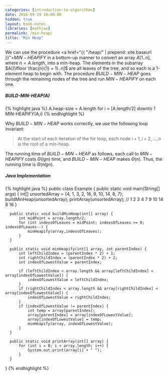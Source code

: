 ```yaml
---
categories: [introduction-to-algorithms]
date: 2016-09-19 10:00:00
hidden: true
layout: book-notes
libraries: [mathjax]
permalink: /min-heap/
title: "Min Heap"
---
```


We can use the procedure <a href="{{ "/heap/" | prepend: site.baseurl }}">$MIN-HEAPIFY$</a> in a bottom-up manner to convert an array $A[1..n]$, where $n = A.length$, into a min-heap. The elements in the subarray $A[(\lfloor \frac{n}{1} + 1)..n]$ are all leaves of the tree, and so each is a 1-element heap to begin with. The procedure $BUILD-MIN-HEAP$ goes through the remaining nodes of the tree and run $MIN-HEAPIFY$ on each one.

##### BUILD-MIN-HEAP(A)

{% highlight java %}
  A.heap-size = A.length
  for i = [A.length/2] downto 1
    MIN-HEAPIFY(A,i)
{% endhighlight %}

Why $BUILD-MIN-HEAP$ works correctly, we use the following loop invariant:

> At the start of each iteration of the for loop, each node $i + 1, i + 2, \dots, n$ is the root of a min-heap.

The running time of $BUILD-MIN-HEAP$ as follows, each call to $MIN-HEAPIFY$ costs $\Theta(lg n)$ time, and $BUILD-MIN-HEAP$ makes $\Theta(n)$. Thus, the running time is $\Theta(n lg n)$.

##### Java Implementation

{% highlight java %}
  public class Example {
      public static void main(String[] args) {
          int[] unsortedArray = {4, 1, 3, 2, 16, 9, 10, 14, 8, 7};
          buildMinHeap(unsortedArray);
          printArray(unsortedArray);
          // 1 2 3 4 7 9 10 14 8 16
      }

      public static void buildMinHeap(int[] array) {
          int midPoint = array.length/2;
          for (int indexsOfLeaves = midPoint; indexsOfLeaves >= 0; indexsOfLeaves--) {
              minHeapify(array,indexsOfLeaves);
          }
      }

      public static void minHeapify(int[] array, int parentIndex) {
          int leftChildIndex = (parentIndex * 2) + 1;
          int rightChildIndex = (parentIndex * 2) + 2;
          int indexOfLowestValue = parentIndex;

          if (leftChildIndex < array.length && array[leftChildIndex] < array[indexOfLowestValue]) {
              indexOfLowestValue = leftChildIndex;
          }
          if (rightChildIndex < array.length && array[rightChildIndex] < array[indexOfLowestValue]) {
              indexOfLowestValue = rightChildIndex;
          }
          if (indexOfLowestValue != parentIndex) {
              int temp = array[parentIndex];
              array[parentIndex] = array[indexOfLowestValue];
              array[indexOfLowestValue] = temp;
              minHeapify(array, indexOfLowestValue);
          }
      }

      public static void printArray(int[] array) {
          for (int i = 0; i < array.length; i++) {
              System.out.print(array[i] + " ");
          }
      }
  }
{% endhighlight %}